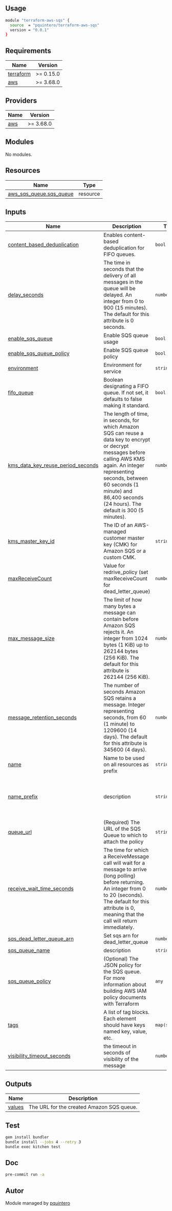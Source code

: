 ## Usage

```sh
module "terraform-aws-sqs" {
  source  = "pquintero/terraform-aws-sqs"
  version = "0.0.1"
}
```


<!-- BEGINNING OF PRE-COMMIT-TERRAFORM DOCS HOOK -->
## Requirements

| Name | Version |
|------|---------|
| <a name="requirement_terraform"></a> [terraform](#requirement\_terraform) | >= 0.15.0 |
| <a name="requirement_aws"></a> [aws](#requirement\_aws) | >= 3.68.0 |

## Providers

| Name | Version |
|------|---------|
| <a name="provider_aws"></a> [aws](#provider\_aws) | >= 3.68.0 |

## Modules

No modules.

## Resources

| Name | Type |
|------|------|
| [aws_sqs_queue.sqs_queue](https://registry.terraform.io/providers/hashicorp/aws/latest/docs/resources/sqs_queue) | resource |

## Inputs

| Name | Description | Type | Default | Required |
|------|-------------|------|---------|:--------:|
| <a name="input_content_based_deduplication"></a> [content\_based\_deduplication](#input\_content\_based\_deduplication) | Enables content-based deduplication for FIFO queues. | `bool` | `false` | no |
| <a name="input_delay_seconds"></a> [delay\_seconds](#input\_delay\_seconds) | The time in seconds that the delivery of all messages in the queue will be delayed. An integer from 0 to 900 (15 minutes). The default for this attribute is 0 seconds. | `number` | `90` | no |
| <a name="input_enable_sqs_queue"></a> [enable\_sqs\_queue](#input\_enable\_sqs\_queue) | Enable SQS queue usage | `bool` | `false` | no |
| <a name="input_enable_sqs_queue_policy"></a> [enable\_sqs\_queue\_policy](#input\_enable\_sqs\_queue\_policy) | Enable SQS queue policy | `bool` | `false` | no |
| <a name="input_environment"></a> [environment](#input\_environment) | Environment for service | `string` | `"STAGE"` | no |
| <a name="input_fifo_queue"></a> [fifo\_queue](#input\_fifo\_queue) | Boolean designating a FIFO queue. If not set, it defaults to false making it standard. | `bool` | `false` | no |
| <a name="input_kms_data_key_reuse_period_seconds"></a> [kms\_data\_key\_reuse\_period\_seconds](#input\_kms\_data\_key\_reuse\_period\_seconds) | The length of time, in seconds, for which Amazon SQS can reuse a data key to encrypt or decrypt messages before calling AWS KMS again. An integer representing seconds, between 60 seconds (1 minute) and 86,400 seconds (24 hours). The default is 300 (5 minutes). | `number` | `300` | no |
| <a name="input_kms_master_key_id"></a> [kms\_master\_key\_id](#input\_kms\_master\_key\_id) | The ID of an AWS-managed customer master key (CMK) for Amazon SQS or a custom CMK. | `string` | `"alias/aws/sqs"` | no |
| <a name="input_maxReceiveCount"></a> [maxReceiveCount](#input\_maxReceiveCount) | Value for redrive\_policy (set maxReceiveCount for dead\_letter\_queue) | `number` | `10` | no |
| <a name="input_max_message_size"></a> [max\_message\_size](#input\_max\_message\_size) | The limit of how many bytes a message can contain before Amazon SQS rejects it. An integer from 1024 bytes (1 KiB) up to 262144 bytes (256 KiB). The default for this attribute is 262144 (256 KiB). | `number` | `2048` | no |
| <a name="input_message_retention_seconds"></a> [message\_retention\_seconds](#input\_message\_retention\_seconds) | The number of seconds Amazon SQS retains a message. Integer representing seconds, from 60 (1 minute) to 1209600 (14 days). The default for this attribute is 345600 (4 days). | `number` | `86400` | no |
| <a name="input_name"></a> [name](#input\_name) | Name to be used on all resources as prefix | `string` | `"TEST"` | no |
| <a name="input_name_prefix"></a> [name\_prefix](#input\_name\_prefix) | description | `string` | `"(Optional) Creates a unique name beginning with the specified prefix. Conflicts with sqs_queue_name"` | no |
| <a name="input_queue_url"></a> [queue\_url](#input\_queue\_url) | (Required) The URL of the SQS Queue to which to attach the policy | `string` | `""` | no |
| <a name="input_receive_wait_time_seconds"></a> [receive\_wait\_time\_seconds](#input\_receive\_wait\_time\_seconds) | The time for which a ReceiveMessage call will wait for a message to arrive (long polling) before returning. An integer from 0 to 20 (seconds). The default for this attribute is 0, meaning that the call will return immediately. | `number` | `10` | no |
| <a name="input_sqs_dead_letter_queue_arn"></a> [sqs\_dead\_letter\_queue\_arn](#input\_sqs\_dead\_letter\_queue\_arn) | Set sqs arn for dead\_letter\_queue | `number` | `0` | no |
| <a name="input_sqs_queue_name"></a> [sqs\_queue\_name](#input\_sqs\_queue\_name) | description | `string` | `""` | no |
| <a name="input_sqs_queue_policy"></a> [sqs\_queue\_policy](#input\_sqs\_queue\_policy) | (Optional) The JSON policy for the SQS queue. For more information about building AWS IAM policy documents with Terraform | `any` | `null` | no |
| <a name="input_tags"></a> [tags](#input\_tags) | A list of tag blocks. Each element should have keys named key, value, etc. | `map(string)` | `{}` | no |
| <a name="input_visibility_timeout_seconds"></a> [visibility\_timeout\_seconds](#input\_visibility\_timeout\_seconds) | the timeout in seconds of visibility of the message | `number` | `30` | no |

## Outputs

| Name | Description |
|------|-------------|
| <a name="output_values"></a> [values](#output\_values) | The URL for the created Amazon SQS queue. |
<!-- END OF PRE-COMMIT-TERRAFORM DOCS HOOK -->

## Test

```sh
gem install bundler
bundle install --jobs 4 --retry 3
bundle exec kitchen test
```

## Doc

```sh
pre-commit run -a
```

## Autor
 
Module managed by [pquintero](https://github.com/pquintero/terraform-aws-sqs-queue.git)